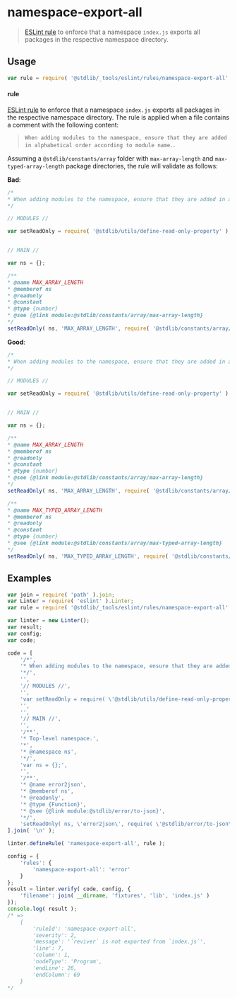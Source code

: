 <!--

@license Apache-2.0

Copyright (c) 2021 The Stdlib Authors.

Licensed under the Apache License, Version 2.0 (the "License");
you may not use this file except in compliance with the License.
You may obtain a copy of the License at

   http://www.apache.org/licenses/LICENSE-2.0

Unless required by applicable law or agreed to in writing, software
distributed under the License is distributed on an "AS IS" BASIS,
WITHOUT WARRANTIES OR CONDITIONS OF ANY KIND, either express or implied.
See the License for the specific language governing permissions and
limitations under the License.

-->

# namespace-export-all

> [ESLint rule][eslint-rules] to enforce that a namespace `index.js` exports all packages in the respective namespace directory.

<section class="intro">

</section>

<!-- /.intro -->

<section class="usage">

## Usage

```javascript
var rule = require( '@stdlib/_tools/eslint/rules/namespace-export-all' );
```

#### rule

[ESLint rule][eslint-rules] to enforce that a namespace `index.js` exports all packages in the respective namespace directory. The rule is applied when a file contains a comment with the following content:

> `When adding modules to the namespace, ensure that they are added in alphabetical order according to module name.`.

Assuming a `@stdlib/constants/array` folder with `max-array-length` and `max-typed-array-length` package directories, the rule will validate as follows:

**Bad**:

```javascript
/*
* When adding modules to the namespace, ensure that they are added in alphabetical order according to module name.
*/

// MODULES //

var setReadOnly = require( '@stdlib/utils/define-read-only-property' );


// MAIN //

var ns = {};

/**
* @name MAX_ARRAY_LENGTH
* @memberof ns
* @readonly
* @constant
* @type {number}
* @see {@link module:@stdlib/constants/array/max-array-length}
*/
setReadOnly( ns, 'MAX_ARRAY_LENGTH', require( '@stdlib/constants/array/max-array-length' ) );
```

**Good**:

```javascript
/*
* When adding modules to the namespace, ensure that they are added in alphabetical order according to module name.
*/

// MODULES //

var setReadOnly = require( '@stdlib/utils/define-read-only-property' );


// MAIN //

var ns = {};

/**
* @name MAX_ARRAY_LENGTH
* @memberof ns
* @readonly
* @constant
* @type {number}
* @see {@link module:@stdlib/constants/array/max-array-length}
*/
setReadOnly( ns, 'MAX_ARRAY_LENGTH', require( '@stdlib/constants/array/max-array-length' ) );

/**
* @name MAX_TYPED_ARRAY_LENGTH
* @memberof ns
* @readonly
* @constant
* @type {number}
* @see {@link module:@stdlib/constants/array/max-typed-array-length}
*/
setReadOnly( ns, 'MAX_TYPED_ARRAY_LENGTH', require( '@stdlib/constants/array/max-typed-array-length' ) );
```

</section>

<!-- /.usage -->

<section class="examples">

## Examples

<!-- eslint no-undef: "error" -->

```javascript
var join = require( 'path' ).join;
var Linter = require( 'eslint' ).Linter;
var rule = require( '@stdlib/_tools/eslint/rules/namespace-export-all' );

var linter = new Linter();
var result;
var config;
var code;

code = [
    '/*',
    '* When adding modules to the namespace, ensure that they are added in alphabetical order according to module name.',
    '*/',
    '',
    '// MODULES //',
    '',
    'var setReadOnly = require( \'@stdlib/utils/define-read-only-property\' );',
    '',
    '',
    '// MAIN //',
    '',
    '/**',
    '* Top-level namespace.',
    '*',
    '* @namespace ns',
    '*/',
    'var ns = {};',
    '',
    '/**',
    '* @name error2json',
    '* @memberof ns',
    '* @readonly',
    '* @type {Function}',
    '* @see {@link module:@stdlib/error/to-json}',
    '*/',
    'setReadOnly( ns, \'error2json\', require( \'@stdlib/error/to-json\' ) );'
].join( '\n' );

linter.defineRule( 'namespace-export-all', rule );

config = {
    'rules': {
        'namespace-export-all': 'error'
    }
};
result = linter.verify( code, config, {
    'filename': join( __dirname, 'fixtures', 'lib', 'index.js' )
});
console.log( result );
/* =>
    {
        'ruleId': 'namespace-export-all',
        'severity': 2,
        'message': '`reviver` is not exported from `index.js`',
        'line': 7,
        'column': 1,
        'nodeType': 'Program',
        'endLine': 26,
        'endColumn': 69
    }
*/
```

</section>

<!-- /.examples -->

<!-- Section for related `stdlib` packages. Do not manually edit this section, as it is automatically populated. -->

<section class="related">

</section>

<!-- /.related -->

<!-- Section for all links. Make sure to keep an empty line after the `section` element and another before the `/section` close. -->

<section class="links">

[eslint-rules]: https://eslint.org/docs/developer-guide/working-with-rules

</section>

<!-- /.links -->

